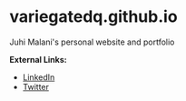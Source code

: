 # variegatedq.github.io

Juhi Malani's personal website and portfolio

<b>External Links: </b>
<ul>
  <li> <a href="http://www.linkedin.com/in/juhi-malani">LinkedIn</a>
  <li> <a href="http://www.twitter.com/juhi95">Twitter </a>
 
  
</ul>